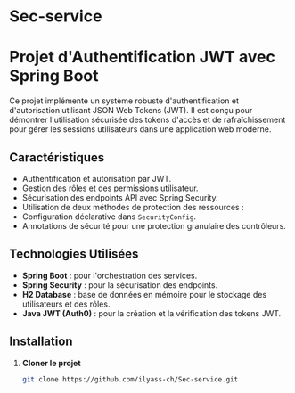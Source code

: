 # Sec-service
# Projet d'Authentification JWT avec Spring Boot

Ce projet implémente un système robuste d'authentification et d'autorisation utilisant JSON Web Tokens (JWT). Il est conçu pour démontrer l'utilisation sécurisée des tokens d'accès et de rafraîchissement pour gérer les sessions utilisateurs dans une application web moderne.

## Caractéristiques

- Authentification et autorisation par JWT.
- Gestion des rôles et des permissions utilisateur.
- Sécurisation des endpoints API avec Spring Security.
- Utilisation de deux méthodes de protection des ressources :
- Configuration déclarative dans `SecurityConfig`.
- Annotations de sécurité pour une protection granulaire des contrôleurs.

## Technologies Utilisées

- **Spring Boot** : pour l'orchestration des services.
- **Spring Security** : pour la sécurisation des endpoints.
- **H2 Database** : base de données en mémoire pour le stockage des utilisateurs et des rôles.
- **Java JWT (Auth0)** : pour la création et la vérification des tokens JWT.

## Installation

1. **Cloner le projet**
   ```bash
   git clone https://github.com/ilyass-ch/Sec-service.git

